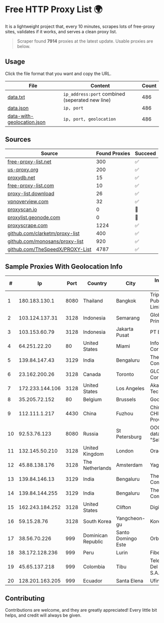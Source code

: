 
# Free HTTP Proxy List 🌍

It is a lightweight project that, every 10 minutes, scrapes lots of free-proxy sites, validates if it works, and serves a clean proxy list.


> Scraper found **7914** proxies at the latest update. Usable proxies are below.

## Usage

Click the file format that you want and copy the URL.


|File|Content|Count|
|----|-------|-----|
|[data.txt](https://raw.githubusercontent.com/themiralay/Proxy-List-World/master/data.txt)|`ip_address:port` combined (seperated new line)|486|
|[data.json](https://raw.githubusercontent.com/themiralay/Proxy-List-World/master/data.json)|`ip, port`|486|
|[data-with-geolocation.json](https://raw.githubusercontent.com/themiralay/Proxy-List-World/master/data-with-geolocation.json)|`ip, port, geolocation`|486|

## Sources

|Source|Found Proxies|Succeed|
|------|-------------|-------|
|[free-proxy-list.net](https://free-proxy-list.net)|300|✅|
|[us-proxy.org](https://www.us-proxy.org)|200|✅|
|[proxydb.net](http://proxydb.net)|15|✅|
|[free-proxy-list.com](https://free-proxy-list.com/?page=&port=&type%5B%5D=http&type%5B%5D=https&up_time=0&search=Search)|10|✅|
|[proxy-list.download](https://www.proxy-list.download/HTTP)|26|✅|
|[vpnoverview.com](https://vpnoverview.com/privacy/anonymous-browsing/free-proxy-servers)|32|✅|
|[proxyscan.io](https://www.proxyscan.io)|0|🚫|
|[proxylist.geonode.com](https://proxylist.geonode.com/api/proxy-list?limit=300&page=1&sort_by=lastChecked&sort_type=desc&protocols=http,https)|0|🚫|
|[proxyscrape.com](https://api.proxyscrape.com/v2/?request=displayproxies&protocol=http&timeout=10000&country=all&ssl=all&anonymity=all)|1224|✅|
|[github.com/clarketm/proxy-list](https://raw.githubusercontent.com/clarketm/proxy-list/master/proxy-list-raw.txt)|400|✅|
|[github.com/monosans/proxy-list](https://raw.githubusercontent.com/monosans/proxy-list/main/proxies/http.txt)|920|✅|
|[github.com/TheSpeedX/PROXY-List](https://raw.githubusercontent.com/TheSpeedX/PROXY-List/master/http.txt)|4787|✅|


## Sample Proxies With Geolocation Info

|#|Ip|Port|Country|City|Internet Service Provider|
|-|--|----|-------|----|-------------------------|
|1|180.183.130.1|8080|Thailand|Bangkok|Triple T Broadband Public Company Limited|
|2|103.124.137.31|3128|Indonesia|Semarang|Global Media Data Prima|
|3|103.153.60.79|3128|Indonesia|Jakarta Pusat|PT Era Awan Digital|
|4|64.251.22.20|80|United States|Miami|Infolink Global Corporation|
|5|139.84.147.43|3129|India|Bengaluru|The Constant Company, LLC|
|6|23.162.200.26|3128|Canada|Toronto|GLOBALTELEHOST Corp.|
|7|172.233.144.106|3128|United States|Los Angeles|Akamai Technologies, Inc.|
|8|35.205.72.152|80|Belgium|Brussels|Google LLC|
|9|112.111.1.217|4430|China|Fuzhou|China Unicom CHINA169 Fujian Province Network|
|10|92.53.76.123|8080|Russia|St Petersburg|OOO "Network of data-centers "Selectel"|
|11|132.145.50.210|3128|United Kingdom|London|Oracle Corporation|
|12|45.88.138.176|3128|The Netherlands|Amsterdam|Yaglom Labs Ltd|
|13|139.84.146.13|3129|India|Bengaluru|The Constant Company, LLC|
|14|139.84.144.255|3129|India|Bengaluru|The Constant Company, LLC|
|15|162.243.184.252|3128|United States|Clifton|DigitalOcean, LLC|
|16|59.15.28.76|3128|South Korea|Yangcheon-gu|Korea Telecom|
|17|38.56.70.226|999|Dominican Republic|Santo Domingo Este|Orbitek SRL|
|18|38.172.128.236|999|Peru|Lurin|Fiber Digital S.R.L|
|19|45.65.137.218|999|Colombia|Tibu|Telecomunicaciones Del Catatumbo S.A.S|
|20|128.201.163.205|999|Ecuador|Santa Elena|Ufinet Panama S.A.|



## Contributing

Contributions are welcome, and they are greatly appreciated! Every
little bit helps, and credit will always be given.

